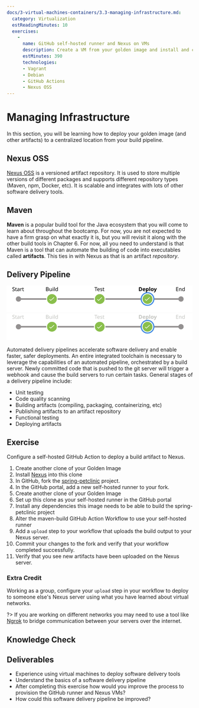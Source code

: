 ```yaml
---
docs/3-virtual-machines-containers/3.3-managing-infrastructure.md:
  category: Virtualization
  estReadingMinutes: 10
  exercises:
    -
      name: GitHub self-hosted runner and Nexus on VMs
      description: Create a VM from your golden image and install and configure Nexus OSS and deploy an artifact to that VM from a GitHub Action
      estMinutes: 390
      technologies:
      - Vagrant
      - Debian
      - GitHub Actions
      - Nexus OSS
---
```


# Managing Infrastructure

In this section, you will be learning how to deploy your golden image (and other artifacts) to a centralized location from your build pipeline.

## Nexus OSS

  [Nexus OSS](https://help.sonatype.com/repomanager3/installation-and-upgrades) is a versioned artifact repository. It is used to store multiple versions of different packages and supports different repository types (Maven, npm, Docker, etc). It is scalable and integrates with lots of other software delivery tools.

## Maven

  **Maven** is a popular build tool for the Java ecosystem that you will come to learn about throughout the bootcamp. For now, you are not expected to have a firm grasp on what exactly it is, but you will revisit it along with the other build tools in Chapter 6. For now, all you need to understand is that Maven is a tool that can automate the building of code into executables called **artifacts**. This ties in with Nexus as that is an artifact *repository*.

## Delivery Pipeline

![A Jenkins pipeline showing passing build, test, and deploy stages](img3/delivery-pipeline-stages_light.svg ':class=light-mode-img-center')
![A Jenkins pipeline showing passing build, test, and deploy stages](img3/delivery-pipeline-stages_dark.svg ':class=dark-mode-img-center')

  Automated delivery pipelines accelerate software delivery and enable faster, safer deployments.
  An entire integrated toolchain is necessary to leverage the capabilities of an automated pipeline, orchestrated by a build server. Newly committed code that is pushed to the git server will trigger a webhook and cause the build servers to run certain tasks. General stages of a delivery pipeline include:

- Unit testing
- Code quality scanning
- Building artifacts (compiling, packaging, containerizing, etc)
- Publishing artifacts to an artifact repository
- Functional testing
- Deploying artifacts

## Exercise

Configure a self-hosted GitHub Action to deploy a build artifact to Nexus.

  1. Create another clone of your Golden Image
  2. Install [Nexus](https://help.sonatype.com/repomanager3/installation-and-upgrades) into this clone
  3. In GitHub, fork the [spring-petclinic](https://github.com/liatrio/spring-petclinic) project.
  4. In the GitHub portal, add a new self-hosted runner to your fork.
  5. Create another clone of your Golden Image
  6. Set up this clone as your self-hosted runner in the GitHub portal
  7. Install any dependencies this image needs to be able to build the spring-petclinic project
  8. Alter the maven-build GitHub Action Workflow to use your self-hosted runner
  9. Add a `upload` step to your workflow that uploads the build output to your Nexus server.
  10. Commit your changes to the fork and verify that your workflow completed successfully.
  11. Verify that you see new artifacts have been uploaded on the Nexus server.

### Extra Credit

Working as a group, configure your `upload` step in your workflow to deploy to someone else's Nexus server using what you have learned about virtual networks.

?> If you are working on different networks you may need to use a tool like [Ngrok](https://ngrok.com/) to bridge communication between your servers over the internet.

## Knowledge Check

<div class="quizdown">
  <div id="chapter-3/3.3/nexus-maven-quiz.js"></div>
</div>

## Deliverables

- Experience using virtual machines to deploy software delivery tools
- Understand the basics of a software delivery pipeline
- After completing this exercise how would you improve the process to provision the GitHub runner and Nexus VMs?
- How could this software delivery pipeline be improved?
